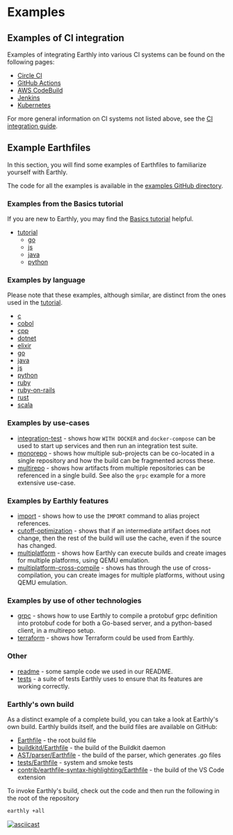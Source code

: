 
# Examples

## Examples of CI integration

Examples of integrating Earthly into various CI systems can be found on the following pages:

* [Circle CI](../ci-integration/guides/circle-integration.md)
* [GitHub Actions](../ci-integration/guides/gh-actions-integration.md)
* [AWS CodeBuild](../ci-integration/guides/codebuild-integration.md)
* [Jenkins](../ci-integration/guides/jenkins.md)
* [Kubernetes](../ci-integration/guides/kubernetes.md)

For more general information on CI systems not listed above, see the [CI integration guide](../ci-integration/overview.md).

## Example Earthfiles

In this section, you will find some examples of Earthfiles to familiarize yourself with Earthly.

The code for all the examples is available in the [examples GitHub directory](https://github.com/earthly/earthly/tree/main/examples).

<!-- NOTE: If you change this, please also change examples/README.md -->

### Examples from the Basics tutorial

If you are new to Earthly, you may find the [Basics tutorial](../basics/basics.md) helpful.

* [tutorial](https://github.com/earthly/earthly/tree/main/examples/tutorial)
    * [go](https://github.com/earthly/earthly/tree/main/examples/tutorial/go)
    * [js](https://github.com/earthly/earthly/tree/main/examples/tutorial/js)
    * [java](https://github.com/earthly/earthly/tree/main/examples/tutorial/java)
    * [python](https://github.com/earthly/earthly/tree/main/examples/tutorial/python)

### Examples by language

Please note that these examples, although similar, are distinct from the ones used in the [tutorial](https://github.com/earthly/earthly/tree/main/examples/tutorial).

<!-- vale HouseStyle.Spelling = NO -->
* [c](https://github.com/earthly/earthly/tree/main/examples/c)
* [cobol](https://github.com/earthly/earthly/tree/main/examples/cobol)
* [cpp](https://github.com/earthly/earthly/tree/main/examples/cpp)
* [dotnet](https://github.com/earthly/earthly/tree/main/examples/dotnet)
* [elixir](https://github.com/earthly/earthly/tree/main/examples/elixir)
* [go](https://github.com/earthly/earthly/tree/main/examples/go)
* [java](https://github.com/earthly/earthly/tree/main/examples/java)
* [js](https://github.com/earthly/earthly/tree/main/examples/js)
* [python](https://github.com/earthly/earthly/tree/main/examples/python)
* [ruby](https://github.com/earthly/earthly/tree/main/examples/ruby)
* [ruby-on-rails](https://github.com/earthly/earthly/tree/main/examples/ruby-on-rails)
* [rust](https://github.com/earthly/earthly/tree/main/examples/rust)
* [scala](https://github.com/earthly/earthly/tree/main/examples/scala)
<!-- vale HouseStyle.Spelling = YES -->

### Examples by use-cases

* [integration-test](https://github.com/earthly/earthly/tree/main/examples/integration-test) - shows how `WITH DOCKER` and `docker-compose` can be used to start up services and then run an integration test suite.
* [monorepo](https://github.com/earthly/earthly/tree/main/examples/monorepo) - shows how multiple sub-projects can be co-located in a single repository and how the build can be fragmented across these.
* [multirepo](https://github.com/earthly/earthly/tree/main/examples/multirepo) - shows how artifacts from multiple repositories can be referenced in a single build. See also the `grpc` example for a more extensive use-case.

### Examples by Earthly features

* [import](https://github.com/earthly/earthly/tree/main/examples/import) - shows how to use the `IMPORT` command to alias project references.
* [cutoff-optimization](https://github.com/earthly/earthly/tree/main/examples/cutoff-optimization) - shows that if an intermediate artifact does not change, then the rest of the build will use the cache, even if the source has changed.
* [multiplatform](https://github.com/earthly/earthly/tree/main/examples/multiplatform) - shows how Earthly can execute builds and create images for multiple platforms, using QEMU emulation.
* [multiplatform-cross-compile](https://github.com/earthly/earthly/tree/main/examples/multiplatform-cross-compile) - shows has through the use of cross-compilation, you can create images for multiple platforms, without using QEMU emulation.

### Examples by use of other technologies

* [grpc](https://github.com/earthly/earthly/tree/main/examples/grpc) - shows how to use Earthly to compile a protobuf grpc definition into protobuf code for both a Go-based server, and a python-based client, in a multirepo setup.
* [terraform](https://github.com/earthly/earthly/tree/main/examples/terraform) - shows how Terraform could be used from Earthly.

### Other

* [readme](https://github.com/earthly/earthly/tree/main/examples/readme) - some sample code we used in our README.
* [tests](https://github.com/earthly/earthly/tree/main/tests) - a suite of tests Earthly uses to ensure that its features are working correctly.

### Earthly's own build

As a distinct example of a complete build, you can take a look at Earthly's own build. Earthly builds itself, and the build files are available on GitHub:

* [Earthfile](https://github.com/earthly/earthly/blob/main/Earthfile) - the root build file
* [buildkitd/Earthfile](https://github.com/earthly/earthly/blob/main/buildkitd/Earthfile) - the build of the Buildkit daemon
* [AST/parser/Earthfile](https://github.com/earthly/earthly/blob/main/ast/parser/Earthfile) - the build of the parser, which generates .go files
* [tests/Earthfile](https://github.com/earthly/earthly/blob/main/tests/Earthfile) - system and smoke tests
* [contrib/earthfile-syntax-highlighting/Earthfile](https://github.com/earthly/earthly/blob/main/contrib/earthfile-syntax-highlighting/Earthfile) - the build of the VS Code extension

To invoke Earthly's build, check out the code and then run the following in the root of the repository

```bash
earthly +all
```

[![asciicast](https://asciinema.org/a/313845.svg)](https://asciinema.org/a/313845)

